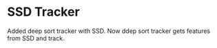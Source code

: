 # SSD Tracker

Added deep sort tracker with SSD. Now ddep sort tracker gets features from SSD and track.
